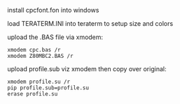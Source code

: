 
install cpcfont.fon into windows

load TERATERM.INI into teraterm to setup size and colors

upload the .BAS file via xmodem: 
```
xmodem cpc.bas /r 
xmodem Z80MBC2.BAS /r
```

upload profile.sub viz xmodem then copy over original: 
```
xmodem profile.su /r
pip profile.sub=profile.su
erase profile.su
```


